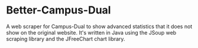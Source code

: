 # Better-Campus-Dual
A web scraper for Campus-Dual to show advanced statistics that it does not show on the original website. It's written in Java using the JSoup web scraping library and the JFreeChart chart library.
